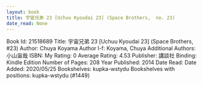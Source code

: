 ```yaml
---
layout: book
title: 宇宙兄弟 23 [Uchuu Kyoudai 23] (Space Brothers,  no. 23)
date_read: None
---
```


Book Id: 21518689
Title: 宇宙兄弟 23 [Uchuu Kyoudai 23] (Space Brothers, #23)
Author: Chuya Koyama
Author l-f: Koyama, Chuya
Additional Authors: 小山宙哉
ISBN: 
My Rating: 0
Average Rating: 4.53
Publisher: 講談社
Binding: Kindle Edition
Number of Pages: 208
Year Published: 2014
Date Read: 
Date Added: 2020/05/25
Bookshelves: kupka-wstydu
Bookshelves with positions: kupka-wstydu (#1449)

